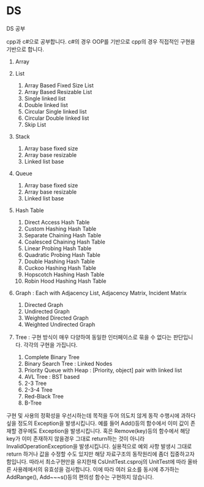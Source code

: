 # DS
DS 공부

cpp과 c#으로 공부합니다.
c#의 경우 OOP를 기반으로
cpp의 경우 직접적인 구현을 기반으로 합니다.

1. Array


2. List 
   1. Array Based Fixed Size List
   2. Array Based Resizable List
   3. Single linked list
   4. Double linked list
   5. Circular Single linked list
   6. Circular Double linked list
   7. Skip List


3. Stack
   1. Array base fixed size
   2. Array base resizable
   3. Linked list base


4. Queue
   1. Array base fixed size
   2. Array base resizable
   3. Linked list base


5. Hash Table
   1. Direct Access Hash Table
   2. Custom Hashing Hash Table
   3. Separate Chaining Hash Table
   4. Coalesced Chaining Hash Table
   5. Linear Probing Hash Table
   6. Quadratic Probing Hash Table
   7. Double Hashing Hash Table
   8. Cuckoo Hashing Hash Table
   9. Hopscotch Hashing Hash Table
   10. Robin Hood Hashing Hash Table

6. Graph : Each with Adjacency List, Adjacency Matrix, Incident Matrix
   1. Directed Graph
   2. Undirected Graph
   3. Weighted Directed Graph
   4. Weighted Undirected Graph

7. Tree : 구현 방식이 매우 다양하여 동일한 인터페이스로 묶을 수 없다는 판단입니다. 각각의 구현을 가집니다.

   1. Complete Binary Tree
   2. Binary Search Tree : Linked Nodes
   3. Priority Queue with Heap : [Priority, object] pair with linked list
   4. AVL Tree : BST based
   5. 2-3 Tree
   6. 2-3-4 Tree
   7. Red-Black Tree
   8. B-Tree



구현 및 사용의 정확성을 우선시하는데 목적을 두어 의도치 않게 동작 수행시에 과하다 싶을 정도의 Exception을 발생시킵니다.
예를 들어 Add()등의 함수에서 이미 값이 존재할 경우에도 Exception을 발생시킵니다. 혹은 Remove(key)등의 함수에서
해당 key가 이미 존재하지 않을경우 그대로 return하는 것이 아니라 InvalidOperationException을 발생시킵니다. 
실용적으로 예외 사항 발생시 그대로 return 하거나 값을 수정할 수도 있지만 해당 자료구조의
동작원리에 좀더 집중하고자 함입니다. 따라서 최소구현만을 유지한채 CsUnitTest.csproj의
UnitTest에 따라 올바른 사용례에서의 유효성을 검사합니다. 이에 따라 여러 요소를 동시에 추가하는 AddRange(), Add~~~s()등의
편의성 함수는 구현하지 않습니다.
